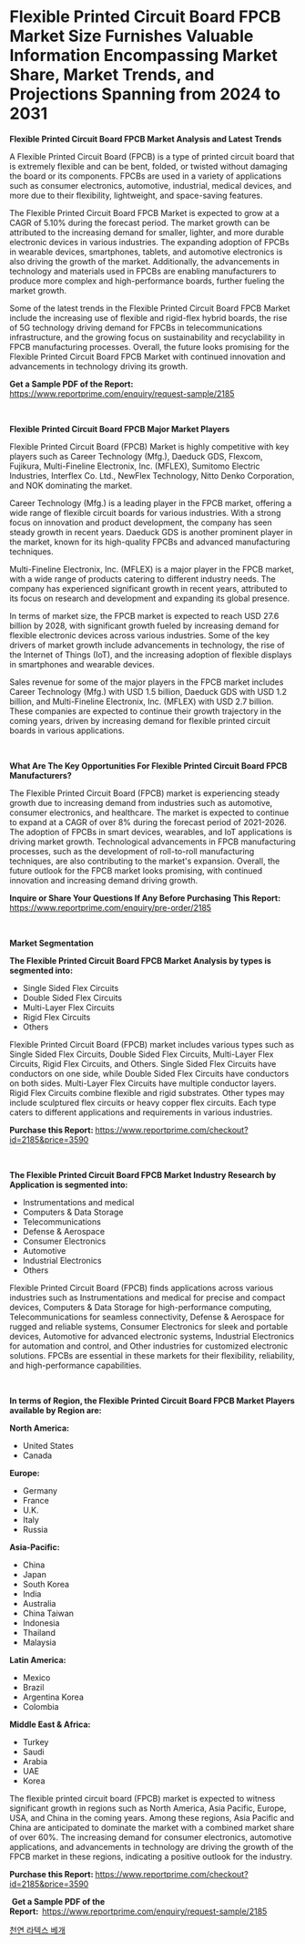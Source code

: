<p><h1>Flexible Printed Circuit Board FPCB Market Size Furnishes Valuable Information Encompassing Market Share, Market Trends, and Projections Spanning from 2024 to 2031</h1></p><p><strong>Flexible Printed Circuit Board FPCB Market Analysis and Latest Trends</strong></p>
<p><p>A Flexible Printed Circuit Board (FPCB) is a type of printed circuit board that is extremely flexible and can be bent, folded, or twisted without damaging the board or its components. FPCBs are used in a variety of applications such as consumer electronics, automotive, industrial, medical devices, and more due to their flexibility, lightweight, and space-saving features.</p><p>The Flexible Printed Circuit Board FPCB Market is expected to grow at a CAGR of 5.10% during the forecast period. The market growth can be attributed to the increasing demand for smaller, lighter, and more durable electronic devices in various industries. The expanding adoption of FPCBs in wearable devices, smartphones, tablets, and automotive electronics is also driving the growth of the market. Additionally, the advancements in technology and materials used in FPCBs are enabling manufacturers to produce more complex and high-performance boards, further fueling the market growth.</p><p>Some of the latest trends in the Flexible Printed Circuit Board FPCB Market include the increasing use of flexible and rigid-flex hybrid boards, the rise of 5G technology driving demand for FPCBs in telecommunications infrastructure, and the growing focus on sustainability and recyclability in FPCB manufacturing processes. Overall, the future looks promising for the Flexible Printed Circuit Board FPCB Market with continued innovation and advancements in technology driving its growth.</p></p>
<p><strong>Get a Sample PDF of the Report:&nbsp;</strong> <a href="https://www.reportprime.com/enquiry/request-sample/2185">https://www.reportprime.com/enquiry/request-sample/2185</a></p>
<p>&nbsp;</p>
<p><strong>Flexible Printed Circuit Board FPCB Major Market Players</strong></p>
<p><p>Flexible Printed Circuit Board (FPCB) Market is highly competitive with key players such as Career Technology (Mfg.), Daeduck GDS, Flexcom, Fujikura, Multi-Fineline Electronix, Inc. (MFLEX), Sumitomo Electric Industries, Interflex Co. Ltd., NewFlex Technology, Nitto Denko Corporation, and NOK dominating the market.</p><p>Career Technology (Mfg.) is a leading player in the FPCB market, offering a wide range of flexible circuit boards for various industries. With a strong focus on innovation and product development, the company has seen steady growth in recent years. Daeduck GDS is another prominent player in the market, known for its high-quality FPCBs and advanced manufacturing techniques.</p><p>Multi-Fineline Electronix, Inc. (MFLEX) is a major player in the FPCB market, with a wide range of products catering to different industry needs. The company has experienced significant growth in recent years, attributed to its focus on research and development and expanding its global presence.</p><p>In terms of market size, the FPCB market is expected to reach USD 27.6 billion by 2028, with significant growth fueled by increasing demand for flexible electronic devices across various industries. Some of the key drivers of market growth include advancements in technology, the rise of the Internet of Things (IoT), and the increasing adoption of flexible displays in smartphones and wearable devices.</p><p>Sales revenue for some of the major players in the FPCB market includes Career Technology (Mfg.) with USD 1.5 billion, Daeduck GDS with USD 1.2 billion, and Multi-Fineline Electronix, Inc. (MFLEX) with USD 2.7 billion. These companies are expected to continue their growth trajectory in the coming years, driven by increasing demand for flexible printed circuit boards in various applications.</p></p>
<p>&nbsp;</p>
<p><strong>What Are The Key Opportunities For Flexible Printed Circuit Board FPCB Manufacturers?</strong></p>
<p><p>The Flexible Printed Circuit Board (FPCB) market is experiencing steady growth due to increasing demand from industries such as automotive, consumer electronics, and healthcare. The market is expected to continue to expand at a CAGR of over 8% during the forecast period of 2021-2026. The adoption of FPCBs in smart devices, wearables, and IoT applications is driving market growth. Technological advancements in FPCB manufacturing processes, such as the development of roll-to-roll manufacturing techniques, are also contributing to the market's expansion. Overall, the future outlook for the FPCB market looks promising, with continued innovation and increasing demand driving growth.</p></p>
<p><strong>Inquire or Share Your Questions If Any Before Purchasing This Report:</strong> <a href="https://www.reportprime.com/enquiry/pre-order/2185">https://www.reportprime.com/enquiry/pre-order/2185</a></p>
<p>&nbsp;</p>
<p><strong>Market Segmentation</strong></p>
<p><strong>The Flexible Printed Circuit Board FPCB Market Analysis by types is segmented into:</strong></p>
<p><ul><li>Single Sided Flex Circuits</li><li>Double Sided Flex Circuits</li><li>Multi-Layer Flex Circuits</li><li>Rigid Flex Circuits</li><li>Others</li></ul></p>
<p><p>Flexible Printed Circuit Board (FPCB) market includes various types such as Single Sided Flex Circuits, Double Sided Flex Circuits, Multi-Layer Flex Circuits, Rigid Flex Circuits, and Others. Single Sided Flex Circuits have conductors on one side, while Double Sided Flex Circuits have conductors on both sides. Multi-Layer Flex Circuits have multiple conductor layers. Rigid Flex Circuits combine flexible and rigid substrates. Other types may include sculptured flex circuits or heavy copper flex circuits. Each type caters to different applications and requirements in various industries.</p></p>
<p><strong>Purchase this Report:&nbsp;</strong><a href="https://www.reportprime.com/checkout?id=2185&price=3590">https://www.reportprime.com/checkout?id=2185&price=3590</a></p>
<p>&nbsp;</p>
<p><strong>The Flexible Printed Circuit Board FPCB Market Industry Research by Application is segmented into:</strong></p>
<p><ul><li>Instrumentations and medical</li><li>Computers & Data Storage</li><li>Telecommunications</li><li>Defense & Aerospace</li><li>Consumer Electronics</li><li>Automotive</li><li>Industrial Electronics</li><li>Others</li></ul></p>
<p><p>Flexible Printed Circuit Board (FPCB) finds applications across various industries such as Instrumentations and medical for precise and compact devices, Computers & Data Storage for high-performance computing, Telecommunications for seamless connectivity, Defense & Aerospace for rugged and reliable systems, Consumer Electronics for sleek and portable devices, Automotive for advanced electronic systems, Industrial Electronics for automation and control, and Other industries for customized electronic solutions. FPCBs are essential in these markets for their flexibility, reliability, and high-performance capabilities.</p></p>
<p>&nbsp;</p>
<p><strong>In terms of Region, the Flexible Printed Circuit Board FPCB Market Players available by Region are:</strong></p>
<p>
    <p> <strong> North America: </strong>
        <ul>
            <li>United States</li>
            <li>Canada</li>
        </ul>
        </p> 
    <p> <strong> Europe: </strong>
        <ul>
            <li>Germany</li>
            <li>France</li>
            <li>U.K.</li>
            <li>Italy</li>
            <li>Russia</li>
        </ul>
        </p> 
    <p> <strong> Asia-Pacific: </strong>
        <ul>
            <li>China</li>
            <li>Japan</li>
            <li>South Korea</li>
            <li>India</li>
            <li>Australia</li>
            <li>China Taiwan</li>
            <li>Indonesia</li>
            <li>Thailand</li>
            <li>Malaysia</li>
        </ul>
        </p> 
    <p> <strong> Latin America: </strong>
        <ul>
            <li>Mexico</li>
            <li>Brazil</li>
            <li>Argentina Korea</li>
            <li>Colombia</li>
        </ul>
        </p> 
    <p> <strong> Middle East & Africa: </strong>
        <ul>
            <li>Turkey</li>
            <li>Saudi</li>
            <li>Arabia</li>
            <li>UAE</li>
            <li>Korea</li>
        </ul>
    </p>
    </p>
<p><p>The flexible printed circuit board (FPCB) market is expected to witness significant growth in regions such as North America, Asia Pacific, Europe, USA, and China in the coming years. Among these regions, Asia Pacific and China are anticipated to dominate the market with a combined market share of over 60%. The increasing demand for consumer electronics, automotive applications, and advancements in technology are driving the growth of the FPCB market in these regions, indicating a positive outlook for the industry.</p></p>
<p><strong>Purchase this Report: </strong><a href="https://www.reportprime.com/checkout?id=2185&price=3590">https://www.reportprime.com/checkout?id=2185&price=3590</a></p>
<p>&nbsp;<strong>Get a Sample PDF of the Report:&nbsp;&nbsp;</strong><a href="https://www.reportprime.com/enquiry/request-sample/2185">https://www.reportprime.com/enquiry/request-sample/2185</a></p>
<p><strong></strong></p>
<p><p><a href="https://github.com/sougarounis/Market-Research-Report-List-3/blob/main/910752310211.md">천연 라텍스 베개</a></p></p>